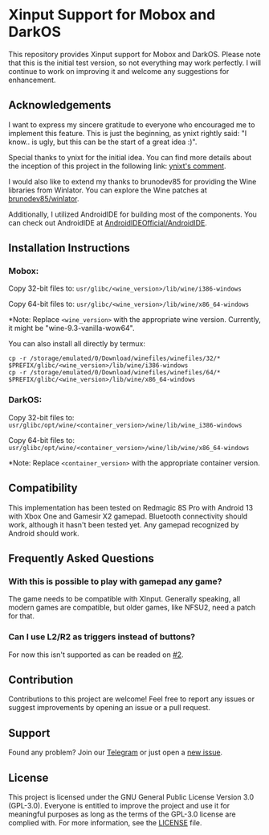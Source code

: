 # Xinput Support for Mobox and DarkOS

This repository provides Xinput support for Mobox and DarkOS. Please note that this is the initial test version, so not everything may work perfectly. I will continue to work on improving it and welcome any suggestions for enhancement.

## Acknowledgements

I want to express my sincere gratitude to everyone who encouraged me to implement this feature. This is just the beginning, as ynixt rightly said: "I know.. is ugly, but this can be the start of a great idea :)".

Special thanks to ynixt for the initial idea. You can find more details about the inception of this project in the following link: [ynixt's comment](https://github.com/olegos2/mobox/issues/125#issuecomment-1987031399).

I would also like to extend my thanks to brunodev85 for providing the Wine libraries from Winlator. You can explore the Wine patches at [brunodev85/winlator](https://github.com/brunodev85/winlator/tree/main/wine_patches/dlls).

Additionally, I utilized AndroidIDE for building most of the components. You can check out AndroidIDE at [AndroidIDEOfficial/AndroidIDE](https://github.com/AndroidIDEOfficial/AndroidIDE).

## Installation Instructions

### Mobox:

Copy 32-bit files to: `usr/glibc/<wine_version>/lib/wine/i386-windows`

Copy 64-bit files to: `usr/glibc/<wine_version>/lib/wine/x86_64-windows`

*Note: Replace `<wine_version>` with the appropriate wine version. Currently, it might be "wine-9.3-vanilla-wow64".

You can also install all directly by termux:                                                                                                                                                                                                                                                                                                                                                                                                                                                                                                                                             
```console
cp -r /storage/emulated/0/Download/winefiles/winefiles/32/* $PREFIX/glibc/<wine_version>/lib/wine/i386-windows
cp -r /storage/emulated/0/Download/winefiles/winefiles/64/* $PREFIX/glibc/<wine_version>/lib/wine/x86_64-windows
```

### DarkOS:

Copy 32-bit files to: `usr/glibc/opt/wine/<container_version>/wine/lib/wine_i386-windows`

Copy 64-bit files to: `usr/glibc/opt/wine/<container_version>/wine/lib/wine/x86_64-windows`

*Note: Replace `<container_version>` with the appropriate container version.

## Compatibility

This implementation has been tested on Redmagic 8S Pro with Android 13 with Xbox One and Gamesir X2 gamepad. Bluetooth connectivity should work, although it hasn't been tested yet.
Any gamepad recognized by Android should work.

## Frequently Asked Questions

### With this is possible to play with gamepad any game?

The game needs to be compatible with XInput. Generally speaking, all modern games are compatible, but older games, like NFSU2, need a patch for that.

### Can I use L2/R2 as triggers instead of buttons?

For now this isn't supported as can be readed on [#2](https://github.com/Ilan12346-maya/XinputBridge/issues/2).

## Contribution

Contributions to this project are welcome! Feel free to report any issues or suggest improvements by opening an issue or a pull request.

## Support

Found any problem? Join our [Telegram](https://t.me/+YLyovfrXSeYwMmUy) or just open a [new issue](https://github.com/Ilan12346-maya/XinputBridge/issues/new).

## License

This project is licensed under the GNU General Public License Version 3.0 (GPL-3.0). Everyone is entitled to improve the project and use it for meaningful purposes as long as the terms of the GPL-3.0 license are complied with. For more information, see the [LICENSE](LICENSE) file.

